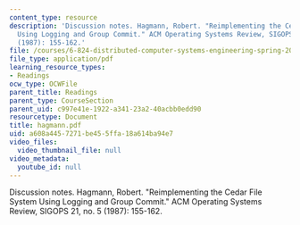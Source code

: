 ```yaml
---
content_type: resource
description: 'Discussion notes. Hagmann, Robert. "Reimplementing the Cedar File System
  Using Logging and Group Commit." ACM Operating Systems Review, SIGOPS 21, no. 5
  (1987): 155-162.'
file: /courses/6-824-distributed-computer-systems-engineering-spring-2006/a608a4457271be455ffa18a614ba94e7_hagmann.pdf
file_type: application/pdf
learning_resource_types:
- Readings
ocw_type: OCWFile
parent_title: Readings
parent_type: CourseSection
parent_uid: c997e41e-1922-a341-23a2-40acbb0edd90
resourcetype: Document
title: hagmann.pdf
uid: a608a445-7271-be45-5ffa-18a614ba94e7
video_files:
  video_thumbnail_file: null
video_metadata:
  youtube_id: null
---
```

Discussion notes. Hagmann, Robert. "Reimplementing the Cedar File System Using Logging and Group Commit." ACM Operating Systems Review, SIGOPS 21, no. 5 (1987): 155-162.